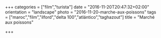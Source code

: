 +++
categories = ["film","turista"]
date = "2016-11-20T20:47:32+02:00"
orientation = "landscape"
photo = "2016-11-20-marche-aux-poissons"
tags = ["maroc","film","ilford","delta 100","atlántico","taghazout"]
title = "Marché aux poissons"

+++
